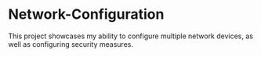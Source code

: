 # Network-Configuration
This project showcases my ability to configure multiple network devices, as well as configuring security measures.
